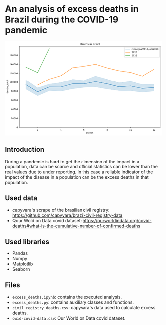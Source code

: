 # An analysis of excess deaths in Brazil during the COVID-19 pandemic

![Brazil deaths](https://github.com/nanogennari/brazil-excess-deaths/blob/main/brazil_deaths.png?raw=true)

## Introduction

During a pandemic is hard to get the dimension of the impact in a population, data can be scarce and official statistics can be lower than the real values due to under reporting. In this case a reliable indicator of the impact of the disease in a population can be the excess deaths in that population.

## Used data

* capyvara's scrape of the brasilian civil registry: https://github.com/capyvara/brazil-civil-registry-data
* Qour Wold on Data covid dataset: https://ourworldindata.org/covid-deaths#what-is-the-cumulative-number-of-confirmed-deaths

## Used libraries

* Pandas
* Numpy
* Matplotlib
* Seaborn

## Files

* `excess_deaths.ipynb`: contains the executed analysis.
* `excess_deaths.py`: contains auxiliary classes and functions.
* `civil_registry_deaths.csv`: capyvara's data used to calculate excess deaths.
* `owid-covid-data.csv`: Our World on Data covid dataset.